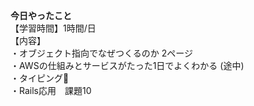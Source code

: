 **今日やったこと**<br>
【学習時間】1時間/日<br>
【内容】<br>
・オブジェクト指向でなぜつくるのか 2ページ<br>
・AWSの仕組みとサービスがたった1日でよくわかる (途中)<br>
・タイピング🍦<br>
・Rails応用　課題10
